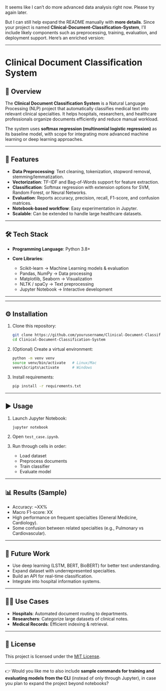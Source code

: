 It seems like I can’t do more advanced data analysis right now. Please try again later.

But I can still help expand the README manually with **more details**. Since your project is named **Clinical-Document-Classification-System**, I’ll include likely components such as preprocessing, training, evaluation, and deployment support. Here’s an enriched version:

---

# Clinical Document Classification System

## 📌 Overview

The **Clinical Document Classification System** is a Natural Language Processing (NLP) project that automatically classifies medical text into relevant clinical specialties. It helps hospitals, researchers, and healthcare professionals organize documents efficiently and reduce manual workload.

The system uses **softmax regression (multinomial logistic regression)** as its baseline model, with scope for integrating more advanced machine learning or deep learning approaches.

---

## 🚀 Features

* **Data Preprocessing**: Text cleaning, tokenization, stopword removal, stemming/lemmatization.
* **Vectorization**: TF-IDF and Bag-of-Words support for feature extraction.
* **Classification**: Softmax regression with extension options for SVM, Random Forest, or Neural Networks.
* **Evaluation**: Reports accuracy, precision, recall, F1-score, and confusion matrices.
* **Notebook-based workflow**: Easy experimentation in Jupyter.
* **Scalable**: Can be extended to handle large healthcare datasets.

---

## 🛠️ Tech Stack

* **Programming Language**: Python 3.8+
* **Core Libraries**:

  * Scikit-learn → Machine Learning models & evaluation
  * Pandas, NumPy → Data processing
  * Matplotlib, Seaborn → Visualization
  * NLTK / spaCy → Text preprocessing
  * Jupyter Notebook → Interactive development

---

---

## ⚙️ Installation

1. Clone this repository:

   ```bash
   git clone https://github.com/yourusername/Clinical-Document-Classification-System.git
   cd Clinical-Document-Classification-System
   ```

2. (Optional) Create a virtual environment:

   ```bash
   python -m venv venv
   source venv/bin/activate   # Linux/Mac
   venv\Scripts\activate      # Windows
   ```

3. Install requirements:

   ```bash
   pip install -r requirements.txt
   ```

---

## ▶️ Usage

1. Launch Jupyter Notebook:

   ```bash
   jupyter notebook
   ```

2. Open `test_case.ipynb`.

3. Run through cells in order:

   * Load dataset
   * Preprocess documents
   * Train classifier
   * Evaluate model

---

## 📊 Results (Sample)

* Accuracy: ~XX%
* Macro F1-score: XX
* High performance on frequent specialties (General Medicine, Cardiology).
* Some confusion between related specialties (e.g., Pulmonary vs Cardiovascular).

---

## 📌 Future Work

* Use deep learning (LSTM, BERT, BioBERT) for better text understanding.
* Expand dataset with underrepresented specialties.
* Build an API for real-time classification.
* Integrate into hospital information systems.

---

## 👩‍⚕️ Use Cases

* **Hospitals**: Automated document routing to departments.
* **Researchers**: Categorize large datasets of clinical notes.
* **Medical Records**: Efficient indexing & retrieval.

---

## 📜 License

This project is licensed under the [MIT License](LICENSE.txt).

---

👉 Would you like me to also include **sample commands for training and evaluating models from the CLI** (instead of only through Jupyter), in case you plan to expand the project beyond notebooks?
